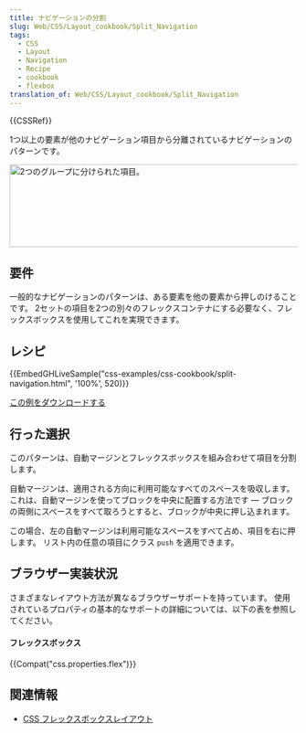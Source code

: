 ```yaml
---
title: ナビゲーションの分割
slug: Web/CSS/Layout_cookbook/Split_Navigation
tags:
  - CSS
  - Layout
  - Navigation
  - Recipe
  - cookbook
  - flexbox
translation_of: Web/CSS/Layout_cookbook/Split_Navigation
---
```

<div>{{CSSRef}}</div>

<p class="summary"><span class="seoSummary">1つ以上の要素が他のナビゲーション項目から分離されているナビゲーションのパターンです。</span></p>

<p><img alt="2つのグループに分けられた項目。" src="https://mdn.mozillademos.org/files/16227/split-navigation.png" style="height: 145px; width: 1272px;"></p>

<h2 id="Requirements" name="Requirements">要件</h2>

<p>一般的なナビゲーションのパターンは、ある要素を他の要素から押しのけることです。 2セットの項目を2つの別々のフレックスコンテナにする必要なく、フレックスボックスを使用してこれを実現できます。</p>

<h2 id="Recipe" name="Recipe">レシピ</h2>

<p>{{EmbedGHLiveSample("css-examples/css-cookbook/split-navigation.html", '100%', 520)}}</p>

<div class="note">
<p><a href="https://github.com/mdn/css-examples/blob/master/css-cookbook/split-navigation--download.html">この例をダウンロードする</a></p>
</div>

<h2 id="Choices_made" name="Choices_made">行った選択</h2>

<p>このパターンは、自動マージンとフレックスボックスを組み合わせて項目を分割します。</p>

<p>自動マージンは、適用される方向に利用可能なすべてのスペースを吸収します。 これは、自動マージンを使ってブロックを中央に配置する方法です — ブロックの両側にスペースをすべて取ろうとすると、ブロックが中央に押し込まれます。</p>

<p>この場合、左の自動マージンは利用可能なスペースをすべて占め、項目を右に押します。 リスト内の任意の項目にクラス <code>push</code> を適用できます。</p>

<h2 id="Browser_compatibility" name="Browser_compatibility">ブラウザー実装状況</h2>

<p>さまざまなレイアウト方法が異なるブラウザーサポートを持っています。 使用されているプロパティの基本的なサポートの詳細については、以下の表を参照してください。</p>

<h4 id="Flexbox" name="Flexbox">フレックスボックス</h4>

<p>{{Compat("css.properties.flex")}}</p>

<h2 id="See_also" name="See_also">関連情報</h2>

<ul>
 <li><a href="/ja/docs/Web/CSS/CSS_Flexible_Box_Layout">CSS フレックスボックスレイアウト</a></li>
</ul>
